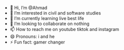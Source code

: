 - 👋 Hi, I’m @Ahmad
- 👀 I’m interested in civil and software studies
- 🌱 I’m currently learning live best life
- 💞️ I’m looking to collaborate on nothing
- 📫 How to reach me on youtube tiktok and instagram
- 😄 Pronouns: i and he
- ⚡ Fun fact: gamer changer 

<!---
Ahmad33360/Ahmad33360 is a ✨ special ✨ repository because its `README.md` (this file) appears on your GitHub profile.
You can click the Preview link to take a look at your changes.
--->
